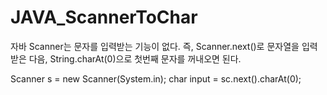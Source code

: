 # JAVA_ScannerToChar
자바 Scanner는 문자를 입력받는 기능이 없다.
즉, Scanner.next()로 문자열을 입력받은 다음, String.charAt(0)으로 첫번째 문자를 꺼내오면 된다.

Scanner s = new Scanner(System.in);
char input = sc.next().charAt(0);
